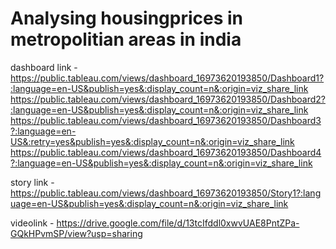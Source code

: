 # Analysing housingprices in metropolitian areas in india                                                                                                                                                                                                                                                                       
dashboard link -https://public.tableau.com/views/dashboard_16973620193850/Dashboard1?:language=en-US&publish=yes&:display_count=n&:origin=viz_share_link 
               https://public.tableau.com/views/dashboard_16973620193850/Dashboard2?:language=en-US&publish=yes&:display_count=n&:origin=viz_share_link 
               https://public.tableau.com/views/dashboard_16973620193850/Dashboard3?:language=en-US&:retry=yes&publish=yes&:display_count=n&:origin=viz_share_link
               https://public.tableau.com/views/dashboard_16973620193850/Dashboard4?:language=en-US&publish=yes&:display_count=n&:origin=viz_share_link                         
                                                                                                                                                                                
                                                                                                                                                                                
 story link - https://public.tableau.com/views/dashboard_16973620193850/Story1?:language=en-US&publish=yes&:display_count=n&:origin=viz_share_link                              
                                                                                                                                                                                
videolink -   https://drive.google.com/file/d/13tcIfddl0xwvUAE8PntZPa-GQkHPvmSP/view?usp=sharing                                                                                                                                                                                                                                                                                                                                                                                                                                                                                                                                                                                                                                                                                                                                                                                                                                                                                                                                                                                                                                                                                              
